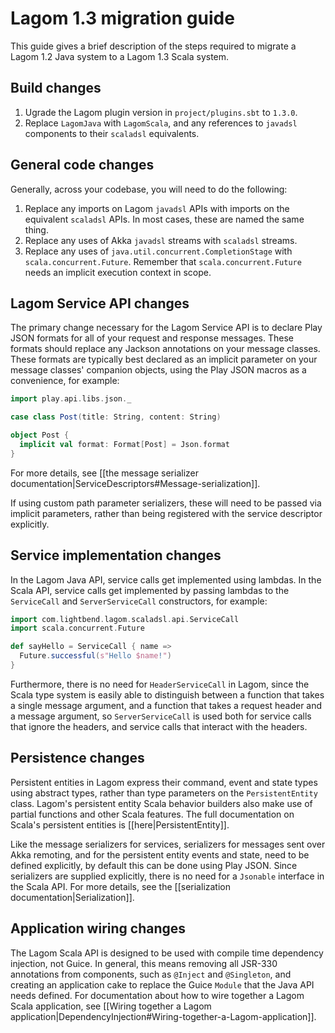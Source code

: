 # Lagom 1.3 migration guide

This guide gives a brief description of the steps required to migrate a Lagom 1.2 Java system to a Lagom 1.3 Scala system.

## Build changes

1. Ugrade the Lagom plugin version in `project/plugins.sbt` to `1.3.0`.
1. Replace `LagomJava` with `LagomScala`, and any references to `javadsl` components to their `scaladsl` equivalents.

## General code changes

Generally, across your codebase, you will need to do the following:

1. Replace any imports on Lagom `javadsl` APIs with imports on the equivalent `scaladsl` APIs. In most cases, these are named the same thing.
1. Replace any uses of Akka `javadsl` streams with `scaladsl` streams.
1. Replace any uses of `java.util.concurrent.CompletionStage` with `scala.concurrent.Future`. Remember that `scala.concurrent.Future` needs an implicit execution context in scope.

## Lagom Service API changes

The primary change necessary for the Lagom Service API is to declare Play JSON formats for all of your request and response messages. These formats should replace any Jackson annotations on your message classes. These formats are typically best declared as an implicit parameter on your message classes' companion objects, using the Play JSON macros as a convenience, for example:

```scala
import play.api.libs.json._

case class Post(title: String, content: String)

object Post {
  implicit val format: Format[Post] = Json.format
}
```

For more details, see [[the message serializer documentation|ServiceDescriptors#Message-serialization]].

If using custom path parameter serializers, these will need to be passed via implicit parameters, rather than being registered with the service descriptor explicitly.

## Service implementation changes

In the Lagom Java API, service calls get implemented using lambdas.  In the Scala API, service calls get implemented by passing lambdas to the `ServiceCall` and `ServerServiceCall` constructors, for example:

```scala
import com.lightbend.lagom.scaladsl.api.ServiceCall
import scala.concurrent.Future

def sayHello = ServiceCall { name =>
  Future.successful(s"Hello $name!")
}
```

Furthermore, there is no need for `HeaderServiceCall` in Lagom, since the Scala type system is easily able to distinguish between a function that takes a single message argument, and a function that takes a request header and a message argument, so `ServerServiceCall` is used both for service calls that ignore the headers, and service calls that interact with the headers.

## Persistence changes

Persistent entities in Lagom express their command, event and state types using abstract types, rather than type parameters on the `PersistentEntity` class. Lagom's persistent entity Scala behavior builders also make use of partial functions and other Scala features. The full documentation on Scala's persistent entities is [[here|PersistentEntity]].

Like the message serializers for services, serializers for messages sent over Akka remoting, and for the persistent entity events and state, need to be defined explicitly, by default this can be done using Play JSON. Since serializers are supplied explicitly, there is no need for a `Jsonable` interface in the Scala API.  For more details, see the [[serialization documentation|Serialization]].

## Application wiring changes

The Lagom Scala API is designed to be used with compile time dependency injection, not Guice. In general, this means removing all JSR-330 annotations from components, such as `@Inject` and `@Singleton`, and creating an application cake to replace the Guice `Module` that the Java API needs defined. For documentation about how to wire together a Lagom Scala application, see [[Wiring together a Lagom application|DependencyInjection#Wiring-together-a-Lagom-application]].
